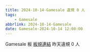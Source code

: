 ```yaml
---
title: 2024-10-14-Gamesale 違規 0 人
tags:
    - Gamesale
abbrlink: 2024-10-14-Gamesale
date: Gamesale-2024-10-14 12:00:00
---
```

Gamesale 板 [板規連結](https://www.ptt.cc/bbs/Gossiping/M.1637425085.A.07D.html)
昨天違規 0 人
